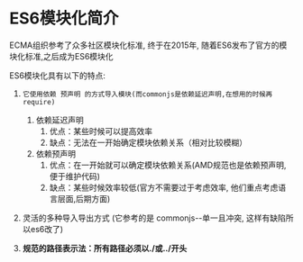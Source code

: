 # ES6模块化简介

ECMA组织参考了众多社区模块化标准, 终于在2015年, 随着ES6发布了官方的模块化标准,之后成为ES6模块化

ES6模块化具有以下的特点: 

1. `它使用依赖 预声明 的方式导入模块(而commonjs是依赖延迟声明,在想用的时候再require)`

   1. 依赖延迟声明
      1. 优点：某些时候可以提高效率
      2. 缺点：无法在一开始确定模块依赖关系（相对比较模糊）
   2. 依赖预声明
      1. 优点：在一开始就可以确定模块依赖关系(AMD规范也是依赖预声明,便于维护代码)
      2. 缺点：某些时候效率较低(官方不需要过于考虑效率, 他们重点考虑语言层面,后期方面)

2. 灵活的多种导入导出方式 (它参考的是 commonjs--单一且冲突, 这样有缺陷所以es6改了)

3. **规范的路径表示法：所有路径必须以./或../开头**